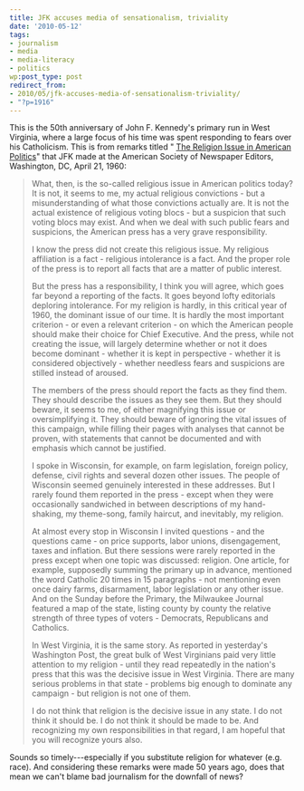 ```yaml
---
title: JFK accuses media of sensationalism, triviality
date: '2010-05-12'
tags:
- journalism
- media
- media-literacy
- politics
wp:post_type: post
redirect_from:
- 2010/05/jfk-accuses-media-of-sensationalism-triviality/
- "?p=1916"
---
```


This is the 50th anniversary of John F. Kennedy's primary run in West Virginia, where a large focus of his time was spent responding to fears over his Catholicism. This is from remarks titled " [The Religion Issue in American Politics](http://www.jfklibrary.org/Historical+Resources/Archives/Reference+Desk/Speeches/JFK/JFK+Pre-Pres/1960/002PREPRES12SPEECHES_60APR21.htm)" that JFK made at the American Society of Newspaper Editors, Washington, DC, April 21, 1960:

> What, then, is the so-called religious issue in American politics today? It is not, it seems to me, my actual religious convictions - but a misunderstanding of what those convictions actually are. It is not the actual existence of religious voting blocs - but a suspicion that such voting blocs may exist. And when we deal with such public fears and suspicions, the American press has a very grave responsibility.
>
> I know the press did not create this religious issue. My religious affiliation is a fact - religious intolerance is a fact. And the proper role of the press is to report all facts that are a matter of public interest.
>
> But the press has a responsibility, I think you will agree, which goes far beyond a reporting of the facts. It goes beyond lofty editorials deploring intolerance. For my religion is hardly, in this critical year of 1960, the dominant issue of our time. It is hardly the most important criterion - or even a relevant criterion - on which the American people should make their choice for Chief Executive. And the press, while not creating the issue, will largely determine whether or not it does become dominant - whether it is kept in perspective - whether it is considered objectively - whether needless fears and suspicions are stilled instead of aroused.
>
> The members of the press should report the facts as they find them. They should describe the issues as they see them. But they should beware, it seems to me, of either magnifying this issue or oversimplifying it. They should beware of ignoring the vital issues of this campaign, while filling their pages with analyses that cannot be proven, with statements that cannot be documented and with emphasis which cannot be justified.
>
> I spoke in Wisconsin, for example, on farm legislation, foreign policy, defense, civil rights and several dozen other issues. The people of Wisconsin seemed genuinely interested in these addresses. But I rarely found them reported in the press - except when they were occasionally sandwiched in between descriptions of my hand-shaking, my theme-song, family haircut, and inevitably, my religion.
>
> At almost every stop in Wisconsin I invited questions - and the questions came - on price supports, labor unions, disengagement, taxes and inflation. But there sessions were rarely reported in the press except when one topic was discussed: religion. One article, for example, supposedly summing the primary up in advance, mentioned the word Catholic 20 times in 15 paragraphs - not mentioning even once dairy farms, disarmament, labor legislation or any other issue. And on the Sunday before the Primary, the Milwaukee Journal featured a map of the state, listing county by county the relative strength of three types of voters - Democrats, Republicans and Catholics.
>
> In West Virginia, it is the same story. As reported in yesterday's Washington Post, the great bulk of West Virginians paid very little attention to my religion - until they read repeatedly in the nation's press that this was the decisive issue in West Virginia. There are many serious problems in that state - problems big enough to dominate any campaign - but religion is not one of them.
>
> I do not think that religion is the decisive issue in any state. I do not think it should be. I do not think it should be made to be. And recognizing my own responsibilities in that regard, I am hopeful that you will recognize yours also.

Sounds so timely---especially if you substitute religion for whatever (e.g. race). And considering these remarks were made 50 years ago, does that mean we can't blame bad journalism for the downfall of news?
